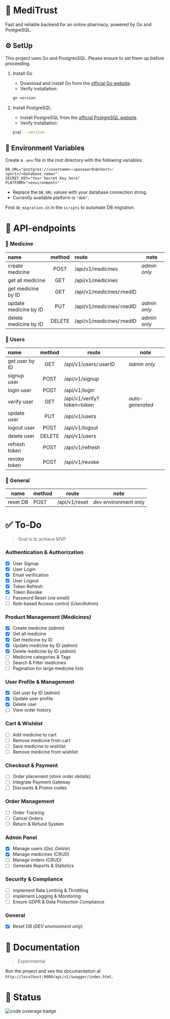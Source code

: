 # 🏥 MediTrust

Fast and reliable backend for an online pharmacy, powered by Go and PostgreSQL.

## ⚙️ SetUp

This project uses Go and PostgresSQL. Please ensure to set them up before proceeding.

1. Install Go
   - Download and install Go from the [official Go website](https://go.dev/dl/).
   - Verify installation:

    ```bash
    go version
    ```

2. Install PostgreSQL
    - Install PostgreSQL from the [official PostgreSQL website](https://www.postgresql.org/download/).
    - Verify Installation:

    ```bash
    psql --version
    ````


## 🔐 Environment Variables

Create a `.env` file in the root directory with the following variables:

```env
DB_URL="postgres://<username>:<password>@<host>:<port>/<database_name>"
SECRET_KEY="Your Secret Key here"
PLATFORM="<environment>"
```
- Replace the `DB_URL` values with your database connection string.
- Currently available platform is `"deb"`.

Find `db_migration.sh` in the `scripts` to automate DB migration.

# 📌 API-endpoints

### 💊 Medicine

| name                  | method | route                    | note         |
| :-------------------- | :----: | :----------------------- | ------------ |
| create medicine       |  POST  | /api/v1/medicines        | *admin only* |
| get all medicine      |  GET   | /api/v1/medicines        |
| get medicine by ID    |  GET   | /api/v1/medicines/:medID |
| update medicine by ID |  PUT   | /api/v1/medicines/:medID | *admin only* |
| delete medicine by ID | DELETE | /api/v1/medicines/:medID | *admin only* |

### 👤 Users

| name           | method | route                      | note             |
| :------------- | :----: | -------------------------- | ---------------- |
| get user by ID |  GET   | /api/v1/users/:userID      | *admin only*     |
| signup user    |  POST  | /api/v1/signup             |
| login user     |  POST  | /api/v1/login              |
| verify user    |  GET   | /api/v1/verify?token=token | *auto-generated* |
| update user    |  PUT   | /api/v1/users              |
| logout user    |  POST  | /api/v1/logout             |
| delete user    | DELETE | /api/v1/users              |
| refresh token  |  POST  | /api/v1/refresh            |
| revoke token   |  POST  | /api/v1/revoke             |

### 🔄 General

| name     | method | route         | note                   |
| -------- | ------ | ------------- | ---------------------- |
| reset DB | POST   | /api/v1/reset | *dev* environment only |



# ✅ To-Do

> Goal is to achieve MVP

### Authentication & Authorization

- [x] User Signup
- [x] User Login
- [x] Email verification
- [x] User Logout
- [x] Token Refresh
- [x] Token Revoke
- [ ] Password Reset (*via email*)
- [ ] Role-based Access control (*User/Admin*)

### Product Management (Medicines)

- [x] Create medicine (*admin*)
- [x] Get all medicine
- [x] Get medicine by ID
- [x] Update medicine by ID (*admin*)
- [x] Delete medicine by ID (*admin*)
- [ ] Medicine categories & Tags
- [ ] Search & Filter medicines
- [ ] Pagination for large medicine lists

### User Profile & Management

- [x] Get user by ID (*admin*)
- [x] Update user profile
- [x] Delete user
- [ ] View order history

### Cart & Wishlist

- [ ] Add medicine to cart
- [ ] Remove medicine from cart
- [ ] Save medicine to wishlist
- [ ] Remove medicine from wishlist

### Checkout & Payment

- [ ] Order placement (*store order details*)
- [ ] Integrate Payment Gateway
- [ ] Discounts & Promo codes

### Order Management

- [ ] Order Tracking
- [ ] Cancel Orders
- [ ] Return & Refund System

### Admin Panel

- [x] Manage users (*Get, Delete*)
- [x] Manage medicines (CRUD)
- [ ] Manage orders (CRUD)
- [ ] Generate Reports & Statistics

### Security & Compliance

- [ ] implement Rate Limiting & Throttling
- [ ] implement Logging & Monitoring
- [ ] Ensure GDPR & Data Protection Compliance

### General

- [x] Reset DB (*DEV environment only*)


# 📖 Documentation

> Experimental

Run the project and see the documentation at `http://localhost:8080/api/v1/swagger/index.html`.

# 🚀 Status

![code coverage badge](https://github.com/Dhar01/medicine-app/actions/workflows/ci.yml/badge.svg)

